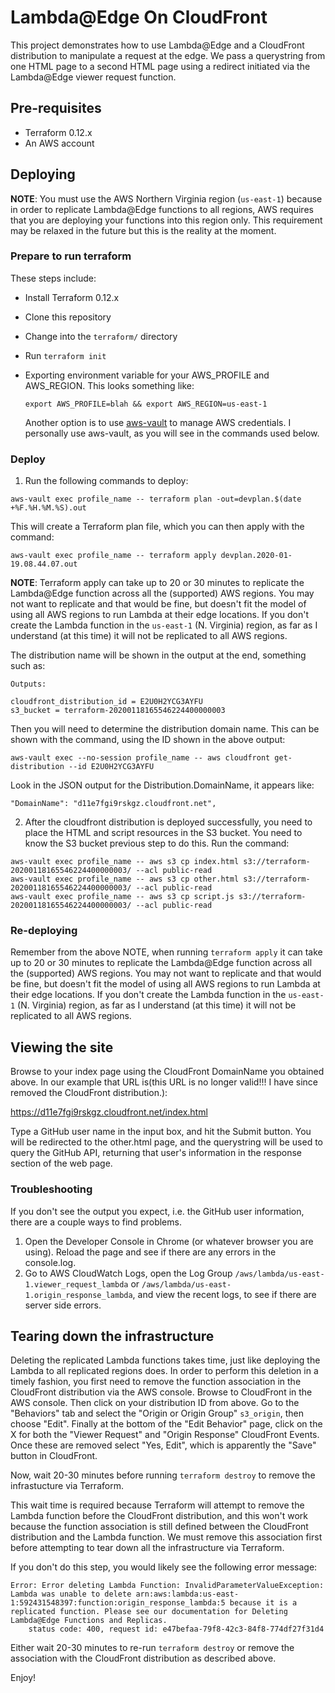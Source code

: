 # Lambda@Edge On CloudFront

This project demonstrates how to use Lambda@Edge and a CloudFront distribution
to manipulate a request at the edge. We pass a querystring from one HTML page to
a second HTML page using a redirect initiated via the Lambda@Edge viewer request
function.

## Pre-requisites

* Terraform 0.12.x
* An AWS account

## Deploying

**NOTE**: You must use the AWS Northern Virginia region (`us-east-1`) because in
order to replicate Lambda@Edge functions to all regions, AWS requires that you
are deploying your functions into this region only. This requirement may be
relaxed in the future but this is the reality at the moment.

### Prepare to run terraform

These steps include:

* Install Terraform 0.12.x
* Clone this repository
* Change into the `terraform/` directory
* Run `terraform init`
* Exporting environment variable for your AWS_PROFILE and AWS_REGION. This looks
  something like:

    `export AWS_PROFILE=blah && export AWS_REGION=us-east-1`

  Another option is to use [aws-vault](https://github.com/99designs/aws-vault)
  to manage AWS credentials. I personally use aws-vault, as you will see in the
  commands used below.

### Deploy

1. Run the following commands to deploy:

```
aws-vault exec profile_name -- terraform plan -out=devplan.$(date +%F.%H.%M.%S).out
```

This will create a Terraform plan file, which you can then apply with the command:

```
aws-vault exec profile_name -- terraform apply devplan.2020-01-19.08.44.07.out
```

**NOTE**: Terraform apply can take up to 20 or 30 minutes to replicate the
Lambda@Edge function across all the (supported) AWS regions. You may not want to
replicate and that would be fine, but doesn't fit the model of using all AWS
regions to run Lambda at their edge locations. If you don't create the Lambda
function in the `us-east-1` (N. Virginia) region, as far as I understand (at
this time) it will not be replicated to all AWS regions.
 
The distribution name will be shown in the output at the end, something such as:

```
Outputs:

cloudfront_distribution_id = E2U0H2YCG3AYFU
s3_bucket = terraform-20200118165546224400000003
```

Then you will need to determine the distribution domain name. This can be shown
with the command, using the ID shown in the above output:

```
aws-vault exec --no-session profile_name -- aws cloudfront get-distribution --id E2U0H2YCG3AYFU
```

Look in the JSON output for the Distribution.DomainName, it appears like:

```
"DomainName": "d11e7fgi9rskgz.cloudfront.net",
```

2. After the cloudfront distribution is deployed successfully, you need to place
   the HTML and script resources in the S3 bucket. You need to know the S3
   bucket previous step to do this. Run the command:

```
aws-vault exec profile_name -- aws s3 cp index.html s3://terraform-20200118165546224400000003/ --acl public-read
aws-vault exec profile_name -- aws s3 cp other.html s3://terraform-20200118165546224400000003/ --acl public-read
aws-vault exec profile_name -- aws s3 cp script.js s3://terraform-20200118165546224400000003/ --acl public-read
```

### Re-deploying

Remember from the above NOTE, when running `terraform apply` it can take up to
20 or 30 minutes to replicate the Lambda@Edge function across all the
(supported) AWS regions. You may not want to replicate and that would be fine,
but doesn't fit the model of using all AWS regions to run Lambda at their edge
locations. If you don't create the Lambda function in the `us-east-1` (N.
Virginia) region, as far as I understand (at this time) it will not be
replicated to all AWS regions.

## Viewing the site

Browse to your index page using the CloudFront DomainName you obtained above. In
our example that URL is(this URL is no longer valid!!! I have since removed the
CloudFront distribution.):

https://d11e7fgi9rskgz.cloudfront.net/index.html

Type a GitHub user name in the input box, and hit the Submit button. You will be
redirected to the other.html page, and the querystring will be used to query the
GitHub API, returning that user's information in the response section of the web
page.

### Troubleshooting

If you don't see the output you expect, i.e. the GitHub user information, there
are a couple ways to find problems.

1. Open the Developer Console in Chrome (or whatever browser you are using).
   Reload the page and see if there are any errors in the console.log.
2. Go to AWS CloudWatch Logs, open the Log Group
   `/aws/lambda/us-east-1.viewer_request_lambda` or
   `/aws/lambda/us-east-1.origin_response_lambda`, and view the recent logs, to
   see if there are server side errors.

## Tearing down the infrastructure

Deleting the replicated Lambda functions takes time, just like deploying the
Lambda to all replicated regions does. In order to perform this deletion in a
timely fashion, you first need to remove the function association in the
CloudFront distribution via the AWS console. Browse to CloudFront in the AWS
console. Then click on your distribution ID from above. Go to the "Behaviors"
tab and select the "Origin or Origin Group" `s3_origin`, then choose "Edit".
Finally at the bottom of the "Edit Behavior" page, click on the X for both the
"Viewer Request" and "Origin Response" CloudFront Events. Once these are removed
select "Yes, Edit", which is apparently the "Save" button in CloudFront.

Now, wait 20-30 minutes before running `terraform destroy` to remove the
infrastucture via Terraform.

This wait time is required because Terraform will attempt to remove the Lambda
function before the CloudFront distribution, and this won't work because the
function association is still defined between the CloudFront distribution and
the Lambda function. We must remove this association first before attempting to
tear down all the infrastructure via Terraform.

If you don't do this step, you would likely see the following error message:

```
Error: Error deleting Lambda Function: InvalidParameterValueException: Lambda was unable to delete arn:aws:lambda:us-east-1:592431548397:function:origin_response_lambda:5 because it is a replicated function. Please see our documentation for Deleting Lambda@Edge Functions and Replicas.
	status code: 400, request id: e47befaa-79f8-42c3-84f8-774df27f31d4
```

Either wait 20-30 minutes to re-run `terraform destroy` or remove the
association with the CloudFront distribution as described above.

Enjoy!

